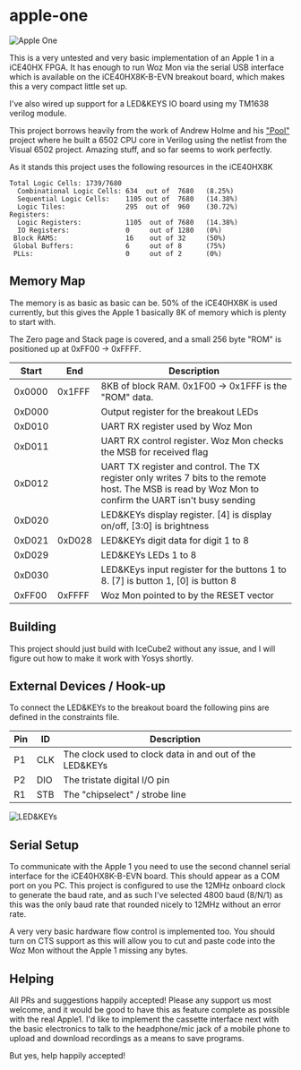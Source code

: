 # apple-one

![Apple One](https://github.com/alangarf/apple-one/raw/master/media/apple-one.jpg)

This is a very untested and very basic implementation of an Apple 1 in a iCE40HX FPGA. It has enough to run Woz Mon via the serial USB interface which is available on the iCE40HX8K-B-EVN breakout board, which makes this a very compact little set up.

I've also wired up support for a LED&KEYS IO board using my TM1638 verilog module.

This project borrows heavily from the work of Andrew Holme and his ["Pool"](http://www.aholme.co.uk/6502/Main.htm) project where he built a 6502 CPU core in Verilog using the netlist from the Visual 6502 project. Amazing stuff, and so far seems to work perfectly.

As it stands this project uses the following resources in the iCE40HX8K

```
Total Logic Cells: 1739/7680
  Combinational Logic Cells: 634  out of  7680   (8.25%)
  Sequential Logic Cells:    1105 out of  7680   (14.38%)
  Logic Tiles:               295  out of  960    (30.72%)
Registers:
  Logic Registers:           1105  out of 7680   (14.38%)
  IO Registers:              0     out of 1280   (0%)
 Block RAMS:                 16    out of 32     (50%)
 Global Buffers:             6     out of 8      (75%)
 PLLs:                       0     out of 2      (0%)
 ```
 
 ## Memory Map
 
 The memory is as basic as basic can be. 50% of the iCE40HX8K is used currently, but this gives the Apple 1 basically 8K of memory which is plenty to start with.
 
 The Zero page and Stack page is covered, and a small 256 byte "ROM" is positioned up at 0xFF00 -> 0xFFFF.
 
 Start | End | Description
 ----- | --- | -----------
 0x0000 | 0x1FFF | 8KB of block RAM. 0x1F00 -> 0x1FFF is the "ROM" data.
 0xD000 | | Output register for the breakout LEDs
 0xD010 | | UART RX register used by Woz Mon
 0xD011  || UART RX control register. Woz Mon checks the MSB for received flag
 0xD012 | | UART TX register and control. The TX register only writes 7 bits to the remote host. The MSB is read by Woz Mon to confirm the UART isn't busy sending
 0xD020 | | LED&KEYs display register. [4] is display on/off, [3:0] is brightness
 0xD021|0xD028| LED&KEYs digit data for digit 1 to 8
 0xD029 | | LED&KEYs LEDs 1 to 8
 0xD030 | | LED&KEys input register for the buttons 1 to 8. [7] is button 1, [0] is button 8
 0xFF00 | 0xFFFF | Woz Mon pointed to by the RESET vector
 
 ## Building
 
 This project should just build with IceCube2 without any issue, and I will figure out how to make it work with Yosys shortly.
 
 ## External Devices / Hook-up
 
 To connect the LED&KEYs to the breakout board the following pins are defined in the constraints file.
 
 Pin | ID | Description
 --- | -- | -----------
 P1  | CLK | The clock used to clock data in and out of the LED&KEYs
 P2  | DIO | The tristate digital I/O pin
 R1  | STB | The "chipselect" / strobe line
 
![LED&KEYs](https://github.com/alangarf/apple-one/raw/master/media/ledandkeys.jpg)
 
 ## Serial Setup
 
 To communicate with the Apple 1 you need to use the second channel serial interface for the iCE40HX8K-B-EVN board. This should appear as a COM port on you PC. This project is configured to use the 12MHz onboard clock to generate the baud rate, and as such I've selected 4800 baud (8/N/1) as this was the only baud rate that rounded nicely to 12MHz without an error rate.
 
 A very very basic hardware flow control is implemented too. You should turn on CTS support as this will allow you to cut and paste code into the Woz Mon without the Apple 1 missing any bytes.
 
 ## Helping
 
 All PRs and suggestions happily accepted! Please any support us most welcome, and it would be good to have this as feature complete as possible with the real Apple1. I'd like to implement the cassette interface next with the basic electronics to talk to the headphone/mic jack of a mobile phone to upload and download recordings as a means to save programs.
 
 But yes, help happily accepted!
